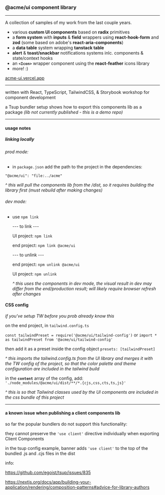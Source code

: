 ### @acme/ui component library

<hr/>

A collection of samples of my work from the last couple years.

- various **custom UI components** based on **radix** primitives
- a **form system** with **inputs** & **field** wrappers using **react-hook-form** and **zod** (some based on adobe's **react-aria-components**)
- a **data table** system wrapping **tanstack table**
- **alert** & **toast/snackbar** notifications systems inlc. components & state/context hooks
- an **`<Icon>`** wrapper component using the **react-feather** icons library
- more! :)

[acme-ui.vercel.app](https://acme-ui.vercel.app/)

<hr/>

written with React, TypeScript, TailwindCSS, & Storybook workshop for component development

a Tsup bundler setup shows how to export this components lib as a package _(lib not currently published - this is a demo repo)_

<hr/>

#### usage notes

##### linking locally

###### prod mode:

- in `package.json` add the path to the project in the dependencies:

`"@acme/ui": "file:../acme"`

_^ this will pull the components lib from the /dist, so it requires building the library first (must rebuild after making changes)_

###### dev mode:

- use `npm link`

  --- to link ---

  UI project: `npm link`

  end project: `npm link @acme/ui`

  --- to unlink ---

  end project: `npm unlink @acme/ui`

  UI project: `npm unlink`

  _^ this uses the components in dev mode, the visual result in dev may differ from the end/production result; will likely require browser refresh after changes_

#### CSS config

_if you've setup TW before you prob already know this_

on the end project, in `tailwind.config.ts`

`const tailwindPreset = require('@acme/ui/tailwind-config')`
or
`import * as tailwindPreset from '@acme/ui/tailwind-config'`

then add it as a preset inside the config object
`presets: [tailwindPreset]`

_^ this imports the tailwind.config.ts from the UI library and merges it with the TW config of the project, so that the color palette and theme configuration are included in the tailwind build_

in the **`content`** array of the config, add:
`'./node_modules/@acme/ui/dist/**/*.{cjs,css,cts,ts,js}'`

_^ this is so that Tailwind classes used by the UI components are included in the css bundle of this project_

<hr/>

#### a known issue when publishing a client components lib

so far the popular bundlers do not support this functionality:

they cannot preserve the `'use client'` directive individually when exporting Client Components

in the tsup config example, banner adds `'use client'` to the top of the bundled .js and .cjs files in the dist

info:

https://github.com/egoist/tsup/issues/835

https://nextjs.org/docs/app/building-your-application/rendering/composition-patterns#advice-for-library-authors
